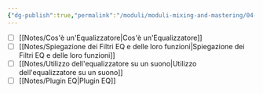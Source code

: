 ```yaml
---
{"dg-publish":true,"permalink":"/moduli/moduli-mixing-and-mastering/04-modulo-l-equalizzatore/"}
---
```



- [ ] [[Notes/Cos'è un'Equalizzatore\|Cos'è un'Equalizzatore]]
- [ ] [[Notes/Spiegazione dei Filtri EQ e delle loro funzioni\|Spiegazione dei Filtri EQ e delle loro funzioni]]
- [ ] [[Notes/Utilizzo dell'equalizzatore su un suono\|Utilizzo dell'equalizzatore su un suono]]
- [ ] [[Notes/Plugin EQ\|Plugin EQ]]
